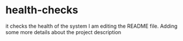 # health-checks
it checks the health of the system
I am editing the README file. Adding some more details about the project description

